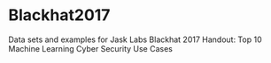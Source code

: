 # Blackhat2017
Data sets and examples for Jask Labs Blackhat 2017 Handout: Top 10 Machine Learning Cyber Security Use Cases
